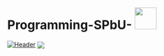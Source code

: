 # Programming-SPbU-  <img src="https://uploads-ssl.webflow.com/5dd5b1adcd567c62a35dffb8/5e6796fdb8d9bb603797f20d_GXBKL-A6A1EJJLTS.gif" width="50px">
[![Header](https://mail.google.com/mail/u/0/?tab=rm#inbox/QgrcJHsbcTpdwGmddVSRFgStsDMQMrvqvgB?projector=1&messagePartId=0.1 "Header")](https://some-url.dev/)
<img align="center" src="https://github-readme-stats.vercel.app/api/top-langs/?username=<USERNAME>&theme=<THEME_NAME>" />
